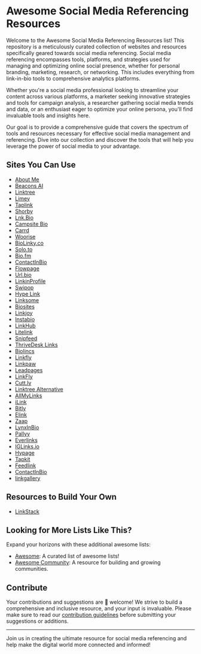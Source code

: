 # Awesome Social Media Referencing Resources

Welcome to the Awesome Social Media Referencing Resources list! This repository is a meticulously curated collection of websites and resources specifically geared towards social media referencing. Social media referencing encompasses tools, platforms, and strategies used for managing and optimizing online social presence, whether for personal branding, marketing, research, or networking. This includes everything from link-in-bio tools to comprehensive analytics platforms.

Whether you're a social media professional looking to streamline your content across various platforms, a marketer seeking innovative strategies and tools for campaign analysis, a researcher gathering social media trends and data, or an enthusiast eager to optimize your online persona, you'll find invaluable tools and insights here.

Our goal is to provide a comprehensive guide that covers the spectrum of tools and resources necessary for effective social media management and referencing. Dive into our collection and discover the tools that will help you leverage the power of social media to your advantage.


## Sites You Can Use
- [About Me](https://about.me)
- [Beacons AI](https://beacons.ai/fitehal)
- [Linktree](https://linktr.ee/)
- [Limey](https://limey.io/)
- [Taplink](https://taplink.at)
- [Shorby](https://dash.shor.by/smartpage)
- [Lnk.Bio](https://lnk.bio/signup)
- [Campsite Bio](https://app.campsite.bio/create-account)
- [Carrd](https://carrd.co/build)
- [Woorise](https://woorise.com/templates)
- [BioLinky.co](https://biolinky.co/)
- [Solo.to](https://solo.to/)
- [Bio.fm](https://bio.fm/)
- [ContactInBio](https://www.contactinbio.com/)
- [Flowpage](https://www.flowcode.com/page)
- [Url.bio](https://url.bio/)
- [LinkinProfile](https://linkinprofile.com/)
- [Swipop](https://www.toolbase.io/swipop)
- [Hype Link](https://hyp.link/)
- [Linksome](https://linksome.me/s/)
- [Biosites](https://biosites.com/)
- [Linkjoy](https://linkjoy.io/)
- [Instabio](https://instabio.cc/en)
- [LinkHub](https://linkhub.online/)
- [Litelink](https://litelink.at/)
- [Snipfeed](https://snipfeed.co/)
- [ThriveDesk Links](https://www.thrivedesk.com/)
- [Biolincs](https://biolinc.me/)
- [Linkfly](https://linkfly.to/en)
- [Linkpaw](https://linkpaw.com/)
- [Leadpages](https://www.leadpages.com/)
- [LinkFly](https://linkfly.to)
- [Cutt.ly](https://cutt.ly/)
- [Linktree Alternative](https://linktreealternative.com/)
- [AllMyLinks](https://allmylinks.com/)
- [iLink](https://il.ink/)
- [Bitly](https://bitly.com/)
- [Elink](https://elink.io/)
- [Zaap](https://www.zaap.ai/)
- [LynxInBio](https://www.lynxinbio.com/)
- [Pallyy](https://pallyy.com/)
- [Everlinks](https://everlink.tools/)
- [IGLinks.io](https://www.iglinks.io/)
- [Hypage](https://hypage.com/)
- [Tapkit](https://tapkit.com/)
- [Feedlink](https://feed.link/)
- [ContactInBio](https://www.contactinbio.com/)
- [linkgallery](https://rebrandly.com/linkgallery)
## Resources to Build Your Own
- [LinkStack](https://github.com/LinkStackOrg/LinkStack)

## Looking for More Lists Like This?

Expand your horizons with these additional awesome lists:

- [Awesome](https://github.com/sindresorhus/awesome): A curated list of awesome lists!
- [Awesome Community](https://github.com/peterkokot/awesome-community): A resource for building and growing communities.

## Contribute

Your contributions and suggestions are 💖 welcome! We strive to build a comprehensive and inclusive resource, and your input is invaluable. Please make sure to read our [contribution guidelines](https://github.com/deshabhishek007/awesome-social-media-referencing-resources/blob/main/CONTRIBUTING.md) before submitting your suggestions or additions.

---

Join us in creating the ultimate resource for social media referencing and help make the digital world more connected and informed!



